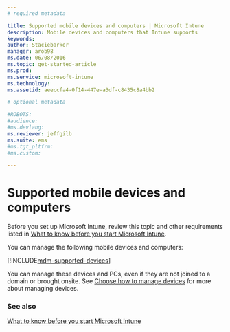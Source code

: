 ```yaml
---
# required metadata

title: Supported mobile devices and computers | Microsoft Intune
description: Mobile devices and computers that Intune supports
keywords:
author: Staciebarker
manager: arob98
ms.date: 06/08/2016
ms.topic: get-started-article
ms.prod:
ms.service: microsoft-intune
ms.technology:
ms.assetid: aeeccfa4-0f14-447e-a3df-c8435c8a4bb2

# optional metadata

#ROBOTS:
#audience:
#ms.devlang:
ms.reviewer: jeffgilb
ms.suite: ems
#ms.tgt_pltfrm:
#ms.custom:

---
```


# Supported mobile devices and computers

Before you set up Microsoft Intune, review this topic and other requirements listed in [What to know before you start Microsoft Intune](what-to-know-before-you-start-microsoft-intune.md). 

You can manage the following mobile devices and computers:

[!INCLUDE[mdm-supported-devices](../includes/mdm-supported-devices.md)] 

You can manage these devices and PCs, even if they are not joined to a domain or brought onsite. See [Choose how to manage devices](/Intune/get-started/choose-how-to-manage-devices) for more about managing devices.


### See also
[What to know before you start Microsoft Intune](what-to-know-before-you-start-microsoft-intune.md)